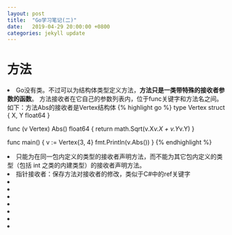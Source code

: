 ```yaml
---
layout: post
title:  "Go学习笔记(二)"
date:   2019-04-29 20:00:00 +0800
categories: jekyll update
---
```

# 方法
<li>Go没有类。不过可以为结构体类型定义方法，<b>方法只是一类带特殊的接收者参数的函数</b>。
方法接收者在它自己的参数列表内，位于func关键字和方法名之间。</li>
如下：方法Abs的接收者是Vertex结构体
{% highlight go %}
type Vertex struct {
	X, Y float64
}

func (v Vertex) Abs() float64 {
	return math.Sqrt(v.X*v.X + v.Y*v.Y)
}

func main() {
	v := Vertex{3, 4}
	fmt.Println(v.Abs())
}
{% endhighlight %}
<li>只能为在同一包内定义的类型的接收者声明方法，而不能为其它包内定义的类型（包括 int 之类的内建类型）的接收者声明方法。</li>
<li>指针接收者：保存方法对接收者的修改，类似于C#中的ref关键字</li>
<li></li>
<li></li>
<li></li>
<li></li>
<li></li>
<li></li>
<li></li>